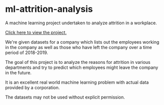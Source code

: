 # ml-attrition-analysis
A machine learning project undertaken to analyze attrition in a workplace.

[Click here to view the project.](https://github.com/zemnly/ml-attrition-analysis/blob/master/code/Attrition.ipynb)

We're given datasets for a company which lists out the employees working in the company as well as those who have left the company over a time period of 2018-2019.

The goal of this project is to analyze the reasons for attrition in various departments and try to predict which employees might leave the company in the future.

It is an excellent real world machine learning problem with actual data provided by a corporation.

The datasets may not be used without explicit permission.
